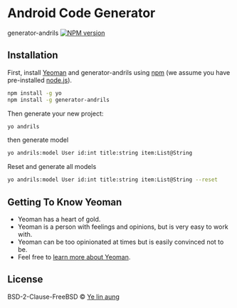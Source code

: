 # Android Code Generator 
generator-andrils [![NPM version][npm-image]][npm-url]

## Installation

First, install [Yeoman](http://yeoman.io) and generator-andrils using [npm](https://www.npmjs.com/) (we assume you have pre-installed [node.js](https://nodejs.org/)).

```bash
npm install -g yo
npm install -g generator-andrils
```

Then generate your new project:

```bash
yo andrils
```
then generate model

```bash
yo andrils:model User id:int title:string item:List@String 
```
Reset and generate all models
```bash
yo andrils:model User id:int title:string item:List@String --reset
```



## Getting To Know Yeoman

 * Yeoman has a heart of gold.
 * Yeoman is a person with feelings and opinions, but is very easy to work with.
 * Yeoman can be too opinionated at times but is easily convinced not to be.
 * Feel free to [learn more about Yeoman](http://yeoman.io/).

## License

BSD-2-Clause-FreeBSD © [Ye lin aung](http://www.yelinaung.xyz)


[npm-image]: https://badge.fury.io/js/generator-andrils.svg
[npm-url]: https://npmjs.org/package/generator-andrils
[travis-image]: https://travis-ci.org//generator-andrils.svg?branch=master
[travis-url]: https://travis-ci.org//generator-andrils
[daviddm-image]: https://david-dm.org//generator-andrils.svg?theme=shields.io
[daviddm-url]: https://david-dm.org//generator-andrils
[coveralls-image]: https://coveralls.io/repos//generator-andrils/badge.svg
[coveralls-url]: https://coveralls.io/r//generator-andrils
